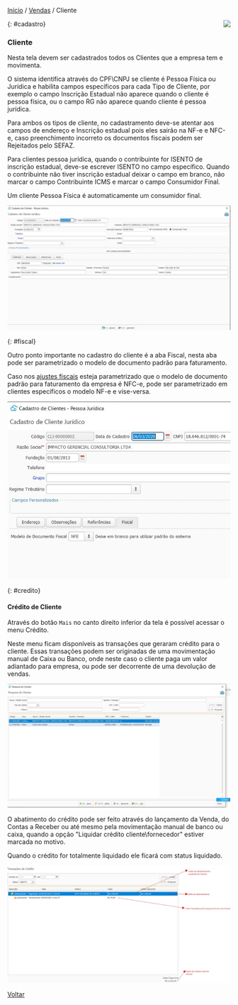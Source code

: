 [Início](index.md) / [Vendas](vendas.md) / Cliente

<a href="http://docs.continentenuvem.com.br/dicas.html#dicas"><img align="right" src="http://docs.continentenuvem.com.br/images/dicas.png"></a>



{: #cadastro}

### Cliente

Nesta tela devem ser cadastrados todos os Clientes que a  empresa tem e movimenta.

O sistema identifica através do CPF\CNPJ se cliente é Pessoa Física ou Jurídica e habilita campos específicos para cada Tipo de Cliente, por exemplo o campo Inscrição Estadual não aparece quando o cliente é pessoa física, ou o campo RG não aparece quando cliente é pessoa jurídica.

Para ambos os tipos de cliente, no cadastramento deve-se atentar aos campos de endereço e Inscrição estadual pois eles sairão na NF-e e NFC-e, caso preenchimento incorreto os documentos fiscais podem ser Rejeitados pelo SEFAZ.

Para clientes pessoa jurídica, quando o contribuinte for ISENTO de inscrição estadual, deve-se escrever ISENTO no campo específico. Quando o contribuinte não tiver inscrição estadual deixar o campo em branco, não marcar o campo Contribuinte ICMS e marcar o campo Consumidor Final.

Um cliente Pessoa Física é automaticamente um consumidor final.

![](images/vendas_cliente.jpg)

{: #fiscal}

Outro ponto importante no cadastro do cliente é a aba Fiscal, nesta aba pode ser parametrizado o modelo de documento padrão para faturamento. 

Caso nos [ajustes fiscais](sistema_ajustes.md#geral) esteja parametrizado que o modelo de documento padrão para faturamento da empresa é NFC-e, pode ser parametrizado em clientes específicos o modelo NF-e e vise-versa.

![](images/vendas_cliente_fiscal.jpg)



{: #credito}

#### Crédito de Cliente

Através do botão `Mais` no canto direito inferior da tela é possível acessar o menu Crédito.

Neste menu ficam disponíveis as transações que geraram crédito para o cliente. Essas transações podem ser originadas de uma movimentação manual de Caixa ou Banco, onde neste caso o cliente paga um valor adiantado para empresa, ou pode ser decorrente de uma devolução de vendas.

![](images/vendas_cliente_credito.jpg)



O abatimento do crédito pode ser feito através do lançamento da Venda, do Contas a Receber ou até mesmo pela movimentação manual de banco ou caixa, quando a opção "Liquidar crédito cliente\fornecedor" estiver marcada no motivo.

Quando o crédito for totalmente liquidado ele ficará com status liquidado.

![](images/vendas_cliente_credito2.jpg)



[Voltar](vendas.md#vendas)